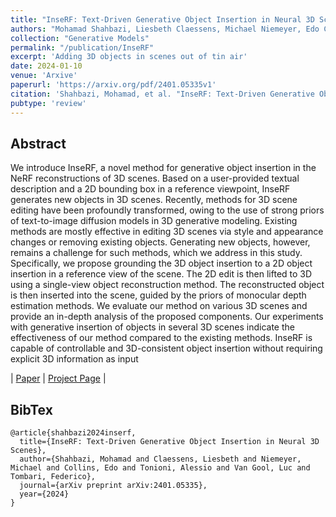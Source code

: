```yaml
---
title: "InseRF: Text-Driven Generative Object Insertion in Neural 3D Scenes"
authors: "Mohamad Shahbazi, Liesbeth Claessens, Michael Niemeyer, Edo Collins, Alessio Tonioni, Luc Van Gool, Federico Tombari"
collection: "Generative Models"
permalink: "/publication/InseRF"
excerpt: 'Adding 3D objects in scenes out of tin air'
date: 2024-01-10
venue: 'Arxive'
paperurl: 'https://arxiv.org/pdf/2401.05335v1'
citation: 'Shahbazi, Mohamad, et al. "InseRF: Text-Driven Generative Object Insertion in Neural 3D Scenes." arXiv preprint arXiv:2401.05335 (2024).'
pubtype: 'review'
---
```


## Abstract

We introduce InseRF, a novel method for generative object insertion in the NeRF reconstructions of 3D scenes. Based on a user-provided textual description and a 2D bounding box in a reference viewpoint, InseRF generates new objects in 3D scenes. Recently, methods for 3D scene editing have been profoundly transformed, owing to the use of strong priors of text-to-image diffusion models in 3D generative modeling. Existing methods are mostly effective in editing 3D scenes via style and appearance changes or removing existing objects. Generating new objects, however, remains a challenge for such methods, which we address in this study. Specifically, we propose grounding the 3D object insertion to a 2D object insertion in a reference view of the scene. The 2D edit is then lifted to 3D using a single-view object reconstruction method. The reconstructed object is then inserted into the scene, guided by the priors of monocular depth estimation methods. We evaluate our method on various 3D scenes and provide an in-depth analysis of the proposed components. Our experiments with generative insertion of objects in several 3D scenes indicate the effectiveness of our method compared to the existing methods. InseRF is capable of controllable and 3D-consistent object insertion without requiring explicit 3D information as input

| [Paper](https://arxiv.org/pdf/2401.05335v1) | [Project Page](https://mohamad-shahbazi.github.io/inserf/) | 

## BibTex 

```
@article{shahbazi2024inserf,
  title={InseRF: Text-Driven Generative Object Insertion in Neural 3D Scenes},
  author={Shahbazi, Mohamad and Claessens, Liesbeth and Niemeyer, Michael and Collins, Edo and Tonioni, Alessio and Van Gool, Luc and Tombari, Federico},
  journal={arXiv preprint arXiv:2401.05335},
  year={2024}
}
```
